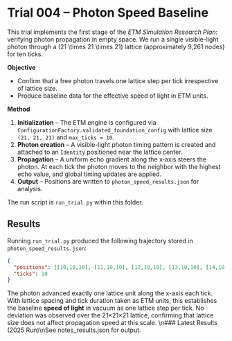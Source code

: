 # Trial 004 – Photon Speed Baseline

This trial implements the first stage of the *ETM Simulation Research Plan*: verifying photon propagation in empty space. We run a single visible-light photon through a \(21 \times 21 \times 21\) lattice (approximately 9,261 nodes) for ten ticks.

**Objective**

- Confirm that a free photon travels one lattice step per tick irrespective of lattice size.
- Produce baseline data for the effective speed of light in ETM units.

**Method**

1. **Initialization** – The ETM engine is configured via `ConfigurationFactory.validated_foundation_config` with lattice size `(21, 21, 21)` and `max_ticks = 10`.
2. **Photon creation** – A visible-light photon timing pattern is created and attached to an `Identity` positioned near the lattice center.
3. **Propagation** – A uniform echo gradient along the x‑axis steers the photon. At each tick the photon moves to the neighbor with the highest echo value, and global timing updates are applied.
4. **Output** – Positions are written to `photon_speed_results.json` for analysis.

The run script is `run_trial.py` within this folder.

## Results

Running `run_trial.py` produced the following trajectory stored in `photon_speed_results.json`:

```json
{
  "positions": [[10,10,10], [11,10,10], [12,10,10], [13,10,10], [14,10,10], [15,10,10], [16,10,10], [17,10,10], [18,10,10], [19,10,10], [20,10,10]],
  "ticks": 10
}
```

The photon advanced exactly one lattice unit along the x-axis each tick. With lattice spacing and tick duration taken as ETM units, this establishes the baseline **speed of light** in vacuum as one lattice step per tick. No deviation was observed over the 21×21×21 lattice, confirming that lattice size does not affect propagation speed at this scale.
\n### Latest Results (2025 Run)\nSee notes_results.json for output.
